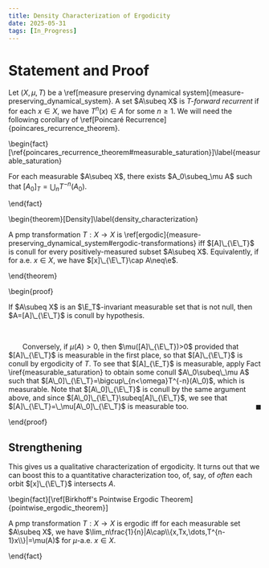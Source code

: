 ```yaml
---
title: Density Characterization of Ergodicity
date: 2025-05-31
tags: [In_Progress]
---
```


# Statement and Proof

Let $(X,\mu,T)$ be a \ref[measure preserving dynamical system]{measure-preserving_dynamical_system}. A set $A\subeq X$ is _$T$-forward recurrent_ if for each $x\in X$, we have $T^n(x)\in A$ for some $n\geq1$. We will need the following corollary of \ref[Poincaré Recurrence]{poincares_recurrence_theorem}.

\begin{fact}[\ref{poincares_recurrence_theorem#measurable_saturation}]\label{measurable_saturation}

For each measurable $A\subeq X$, there exists $A_0\subeq_\mu A$ such that $[A_0]_T=\bigcup_nT^{-n}(A_0)$.

\end{fact}

\begin{theorem}[Density]\label{density_characterization}

A pmp transformation $T:X\to X$ is \ref[ergodic]{measure-preserving_dynamical_system#ergodic-transformations} iff $[A]\_{\E\_T}$ is conull for every positively-measured subset $A\subeq X$. Equivalently, if for a.e. $x\in X$, we have $[x]\_{\E\_T}\cap A\neq\e$.

\end{theorem}

\begin{proof}

If $A\subeq X$ is an $\E_T$-invariant measurable set that is not null, then $A=[A]\_{\E\_T}$ is conull by hypothesis.

<br>

&emsp;&emsp;Conversely, if $\mu(A)>0$, then $\mu([A]\_{\E\_T})>0$ provided that $[A]\_{\E\_T}$ is measurable in the first place, so that $[A]\_{\E\_T}$ is conull by ergodicity of $T$. To see that $[A]_{\E_T}$ is measurable, apply Fact \iref{measurable_saturation} to obtain some conull $A\_0\subeq\_\mu A$ such that $[A\_0]\_{\E\_T}=\bigcup\_{n<\omega}T^{-n}(A\_0)$, which is measurable. Note that $[A\_0]\_{\E\_T}$ is conull by the same argument above, and since $[A\_0]\_{\E\_T}\subeq[A]\_{\E\_T}$, we see that $[A]\_{\E\_T}=\_\mu[A\_0]\_{\E\_T}$ is measurable too.<span style="float:right;">$\blacksquare$</span>

\end{proof}

## Strengthening

This gives us a qualitative characterization of ergodicity. It turns out that we can boost this to a quantitative characterization too, of, say, of _often_ each orbit $[x]\_{\E\_T}$ intersects $A$.

\begin{fact}[\ref[Birkhoff's Pointwise Ergodic Theorem]{pointwise_ergodic_theorem}]

A pmp transformation $T:X\to X$ is ergodic iff for each measurable set $A\subeq X$, we have $\lim_n\frac{1}{n}|A\cap\\{x,Tx,\dots,T^{n-1}x\\}|=\mu(A)$ for $\mu$-a.e. $x\in X$.

\end{fact}
